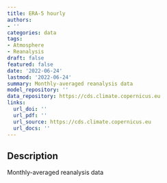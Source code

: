 ```yaml
---
title: ERA-5 hourly
authors:
- ''
categories: data
tags:
- Atmosphere
- Reanalysis
draft: false
featured: false
date: '2022-06-24'
lastmod: '2022-06-24'
summary: Monthly-averaged reanalysis data
model_repository: ''
data_repository: https://cds.climate.copernicus.eu
links:
  url_doi: ''
  url_pdf: ''
  url_source: https://cds.climate.copernicus.eu
  url_docs: ''
---
```


## Description

Monthly-averaged reanalysis data

